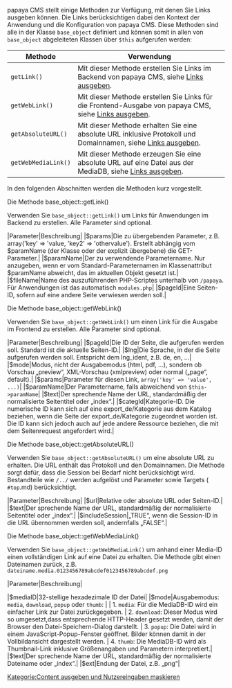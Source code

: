 
papaya CMS stellt einige Methoden zur Verfügung, mit denen Sie Links ausgeben können. Die Links berücksichtigen dabei den Kontext der Anwendung und die Konfiguration von papaya CMS. Diese Methoden sind alle in der Klasse `base_object` definiert und können somit in allen von `base_object` abgeleiteten Klassen über `$this` aufgerufen werden:

|Methode|Verwendung|
|-------|----------|
|`getLink()`|Mit dieser Methode erstellen Sie Links im Backend von papaya CMS, siehe [Links ausgeben](Links_ausgeben.md).|
|`getWebLink()`|Mit dieser Methode erstellen Sie Links für die Frontend-Ausgabe von papaya CMS, siehe [Links ausgeben](Links_ausgeben.md).|
|`getAbsoluteURL()`|Mit dieser Methode erhalten Sie eine absolute URL inklusive Protokoll und Domainnamen, siehe [Links ausgeben](Links_ausgeben.md).|
|`getWebMediaLink()`|Mit dieser Methode erzeugen Sie eine absolute URL auf eine Datei aus der MediaDB, siehe [Links ausgeben](Links_ausgeben.md).|

In den folgenden Abschnitten werden die Methoden kurz vorgestellt.

Die Methode base_object::getLink()

Verwenden Sie `base_object::getLink()` um Links für Anwendungen im Backend zu erstellen. Alle Parameter sind optional.

|Parameter|Beschreibung|
|\$params|Die zu übergebenden Parameter, z.B. array('key' =\> 'value, 'key2' =\> 'othervalue'). Erstellt abhängig vom \$paramName (der Klasse oder der explizit übergebene) die GET-Parameter.|
|\$paramName|Der zu verwendende Parametername. Nur anzugeben, wenn er vom Standard-Parameternamen im Klassenattribut \$paramName abweicht, das im aktuellen Objekt gesetzt ist.|
|\$fileName|Name des auszuführenden PHP-Scriptes unterhalb von `/papaya`. Für Anwendungen ist das automatisch `modules.php`|
|\$pageId|Eine Seiten-ID, sofern auf eine andere Seite verwiesen werden soll.|

Die Methode base_object::getWebLink()

Verwenden Sie `base_object::getWebLink()` um einen Link für die Ausgabe im Frontend zu erstellen. Alle Parameter sind optional.

|Parameter|Beschreibung|
|\$pageId|Die ID der Seite, die aufgerufen werden soll. Standard ist die aktuelle Seiten-ID.|
|\$lng|Die Sprache, in der die Seite aufgerufen werden soll. Entspricht dem lng_ident, z.B. de, en, ...|
|\$mode|Modus, nicht der Ausgabemodus (html, pdf, ...), sondern ob Vorschau „preview“, XML-Vorschau (xmlpreview) oder normal („page“, default).|
|\$params|Parameter für diesen Link, `array('key' => 'value',
          ...)`|
|\$paramName|Der Parametername, falls abweichend von `$this->paramName`|
|\$text|Der sprechende Name der URL, standardmäßig der normalisierte Seitentitel oder „index“.|
|\$categId|Kategorie-ID. Die numerische ID kann sich auf eine export_de/Kategorie aus dem Katalog beziehen, wenn die Seite der export_de/Kategorie zugeordnet worden ist. Die ID kann sich jedoch auch auf jede andere Ressource beziehen, die mit dem Seitenrequest angefordert wird.|

Die Methode base_object::getAbsoluteURL()

Verwenden Sie `base_object::getAbsoluteURL()` um eine absolute URL zu erhalten. Die URL enthält das Protokoll und den Domainnamen. Die Methode sorgt dafür, dass die Session bei Bedarf nicht berücksichtigt wird. Bestandteile wie `/../` werden aufgelöst und Parameter sowie Targets ( `#top`.md) berücksichtigt.

|Parameter|Beschreibung|
|\$url|Relative oder absolute URL oder Seiten-ID.|
|\$text|Der sprechende Name der URL, standardmäßig der normalisierte Seitentitel oder „index“.|
|\$includeSession|„TRUE“, wenn die Session-ID in die URL übernommen werden soll, andernfalls „FALSE“.|

Die Methode base_object::getWebMediaLink()

Verwenden Sie `base_object::getWebMediaLink()` um anhand einer Media-ID einen vollständigen Link auf eine Datei zu erhalten. Die Methode gibt einen Dateinamen zurück, z.B. `dateiname.media.0123456789abcdef0123456789abcdef.png`

|Parameter|Beschreibung|

|\$mediaID|32-stellige hexadezimale ID der Datei|
|\$mode|Ausgabemodus: `media`, `download`, `popup` oder `thumb`:
|
|		1.  `media`: Für die MediaDB-ID wird ein einfacher Link zur Datei zurückgegeben.
|		2.  `download`: Dieser Modus wird so umgesetzt,dass entsprechende HTTP-Header gesetzt werden, damit der Browser den Datei-Speichern-Dialog darstellt.
|		3.  `popup`: Die Datei wird in einem JavaScript-Popup-Fenster geöffnet. Bilder können damit in der Vollbildansicht dargestellt werden.
|		4.  `thumb`: Die MediaDB-ID wird als Thumbnail-Link inklusive Größenangaben und Parametern interpretiert.|
|\$text|Der sprechende Name der URL, standardmäßig der normalisierte Dateiname oder „index“.|
|\$ext|Endung der Datei, z.B. „png“|

[Kategorie:Content ausgeben und Nutzereingaben maskieren](export_de/Kategorie:Content_ausgeben_und_Nutzereingaben_maskieren.md)
